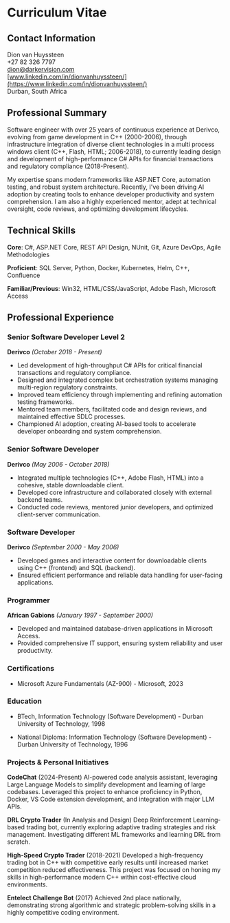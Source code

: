 # Curriculum Vitae

## Contact Information

Dion van Huyssteen  
+27 82 326 7797  
dion@darkervision.com  
[www.linkedin.com/in/dionvanhuyssteen/](https://www.linkedin.com/in/dionvanhuyssteen/)  
Durban, South Africa  

## Professional Summary

Software engineer with over 25 years of continuous experience at Derivco, evolving from game development in C++ (2000-2006), through infrastructure integration of diverse client technologies in a multi process windows client (C++, Flash, HTML; 2006-2018), to currently leading design and development of high-performance C# APIs for financial transactions and regulatory compliance (2018-Present).

My expertise spans modern frameworks like ASP.NET Core, automation testing, and robust system architecture. Recently, I've been driving AI adoption by creating tools to enhance developer productivity and system comprehension. I am also a highly experienced mentor, adept at technical oversight, code reviews, and optimizing development lifecycles.

## Technical Skills
**Core**: C#, ASP.NET Core, REST API Design, NUnit, Git, Azure DevOps, Agile Methodologies

**Proficient**: SQL Server, Python, Docker, Kubernetes, Helm, C++, Confluence

**Familiar/Previous**: Win32, HTML/CSS/JavaScript, Adobe Flash, Microsoft Access

## Professional Experience

### Senior Software Developer Level 2
**Derivco** *(October 2018 - Present)*

- Led development of high-throughput C# APIs for critical financial transactions and regulatory compliance.
- Designed and integrated complex bet orchestration systems managing multi-region regulatory constraints.
- Improved team efficiency through implementing and refining automation testing frameworks.
- Mentored team members, facilitated code and design reviews, and maintained effective SDLC processes.
- Championed AI adoption, creating AI-based tools to accelerate developer onboarding and system comprehension.

### Senior Software Developer
**Derivco** *(May 2006 - October 2018)*

- Integrated multiple technologies (C++, Adobe Flash, HTML) into a cohesive, stable downloadable client.
- Developed core infrastructure and collaborated closely with external backend teams.
- Conducted code reviews, mentored junior developers, and optimized client-server communication.

### Software Developer
**Derivco** *(September 2000 - May 2006)*

- Developed games and interactive content for downloadable clients using C++ (frontend) and SQL (backend).
- Ensured efficient performance and reliable data handling for user-facing applications.

### Programmer
**African Gabions** *(January 1997 - September 2000)*

- Developed and maintained database-driven applications in Microsoft Access.
- Provided comprehensive IT support, ensuring system reliability and user productivity.

### Certifications

- Microsoft Azure Fundamentals (AZ-900) - Microsoft, 2023

### Education

- BTech, Information Technology (Software Development) - Durban University of Technology, 1998

- National Diploma: Information Technology (Software Development) - Durban University of Technology, 1996

### Projects & Personal Initiatives

**CodeChat** (2024-Present)
AI-powered code analysis assistant, leveraging Large Language Models to simplify development and learning of large codebases. Leveraged this project to enhance proficiency in Python, Docker, VS Code extension development, and integration with major LLM APIs.

**DRL Crypto Trader** (In Analysis and Design)
Deep Reinforcement Learning-based trading bot, currently exploring adaptive trading strategies and risk management. Investigating different ML frameworks and learning DRL from scratch.

**High-Speed Crypto Trader** (2018-2021)
Developed a high-frequency trading bot in C++ with competitive early results until increased market competition reduced effectiveness. This project was focused on honing my skills in high-performance modern C++ within cost-effective cloud environments.

**Entelect Challenge Bot** (2017)
Achieved 2nd place nationally, demonstrating strong algorithmic and strategic problem-solving skills in a highly competitive coding environment.
